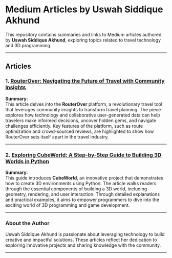 # Medium Articles by Uswah Siddique Akhund

This repository contains summaries and links to Medium articles authored by **Uswah Siddique Akhund**, exploring topics related to travel technology and 3D programming.

---

## Articles

### 1. [RouterOver: Navigating the Future of Travel with Community Insights](https://medium.com/@uswah.siddique/routerover-navigating-the-future-of-travel-with-community-insights-58b1fa6f34e3)
**Summary**:  
This article delves into the **RouterOver** platform, a revolutionary travel tool that leverages community insights to transform travel planning. The piece explores how technology and collaborative user-generated data can help travelers make informed decisions, uncover hidden gems, and navigate challenges efficiently. Key features of the platform, such as route optimization and crowd-sourced reviews, are highlighted to show how RouterOver sets itself apart in the travel industry.

---

### 2. [Exploring CubeWorld: A Step-by-Step Guide to Building 3D Worlds in Python](https://medium.com/@uswah.siddique/exploring-cubeworld-a-step-by-step-guide-to-building-3d-worlds-in-python-1898eea0ed9f)
**Summary**:  
This guide introduces **CubeWorld**, an innovative project that demonstrates how to create 3D environments using Python. The article walks readers through the essential components of building a 3D world, including geometry, rendering, and user interaction. Through detailed explanations and practical examples, it aims to empower programmers to dive into the exciting world of 3D programming and game development.

---

### About the Author
Uswah Siddique Akhund is passionate about leveraging technology to build creative and impactful solutions. These articles reflect her dedication to exploring innovative projects and sharing knowledge with the community.

---
